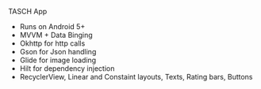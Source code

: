TASCH App

- Runs on Android 5+
- MVVM + Data Binging
- Okhttp for http calls
- Gson for Json handling
- Glide for image loading
- Hilt for dependency injection
- RecyclerView, Linear and Constaint layouts, Texts, Rating bars, Buttons
